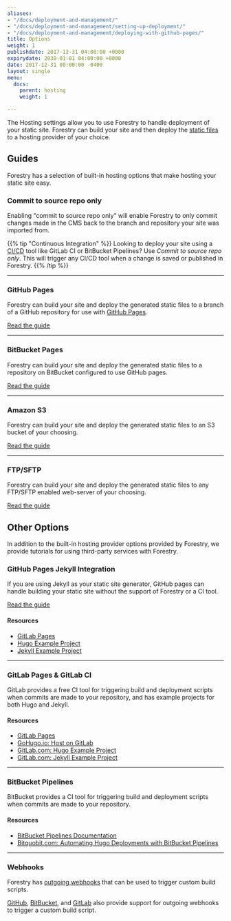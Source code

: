 ```yaml
---
aliases:
- "/docs/deployment-and-management/"
- "/docs/deployment-and-management/setting-up-deployment/"
- "/docs/deployment-and-management/deploying-with-github-pages/"
title: Options
weight: 1
publishdate: 2017-12-31 04:00:00 +0000
expirydate: 2030-01-01 04:00:00 +0000
date: 2017-12-31 00:00:00 -0400
layout: single
menu:
  docs:
    parent: hosting
    weight: 1

---
```

The Hosting settings allow you to use Forestry to handle deployment of your static site. Forestry can build your site and then deploy the [static files](/docs/faqs/glossary/static-files) to a hosting provider of your choice.

## Guides

Forestry has a selection of built-in hosting options that make hosting your static site easy.

### Commit to source repo only

Enabling "commit to source repo only" will enable Forestry to only commit changes made in the CMS back to the branch and repository your site was imported from.

{{% tip "Continuous Integration" %}}
Looking to deploy your site using a [CI/CD](/docs/faqs/glossary/ci-cd) tool like GitLab CI or BitBucket Pipelines? Use _Commit to source repo only_. This will trigger any CI/CD tool when a change is saved or published in Forestry.
{{% /tip %}}

---

### GitHub Pages

Forestry can build your site and deploy the generated static files to a branch of a GitHub repository for use with [GitHub Pages](https://pages.github.com/).

[Read the guide](/docs/hosting/github-pages)

---

### BitBucket Pages

Forestry can build your site and deploy the generated static files to a repository on BitBucket configured to use GitHub pages.

[Read the guide](/docs/hosting/bitbucket-pages)

---

### Amazon S3

Forestry can build your site and deploy the generated static files to an S3 bucket of your choosing.

[Read the guide](/docs/hosting/amazon-s3)

---

### FTP/SFTP

Forestry can build your site and deploy the generated static files to any FTP/SFTP enabled web-server of your choosing.

[Read the guide](/docs/hosting/ftp)

## Other Options

In addition to the built-in hosting provider options provided by Forestry, we provide tutorials for using third-party services with Forestry.

### GitHub Pages Jekyll Integration

If you are using Jekyll as your static site generator, GitHub pages can handle building your static site without the support of Forestry or a CI tool.

[Read the guide](/docs/guides/hosting/github-pages-jekyll)

#### Resources

* [GitLab Pages](https://about.gitlab.com/features/pages/)
* [Hugo Example Project](https://gitlab.com/pages/hugo)
* [Jekyll Example Project](https://gitlab.com/groups/pages)

---

### GitLab Pages & GitLab CI

GitLab provides a free CI tool for triggering build and deployment scripts when commits are made to your repository, and has example projects for both Hugo and Jekyll.

#### Resources

* [GitLab Pages](https://about.gitlab.com/features/pages/)
* [GoHugo.io: Host on GitLab](https://gohugo.io/hosting-and-deployment/hosting-on-gitlab/)
* [GitLab.com: Hugo Example Project](https://gitlab.com/pages/hugo)
* [GitLab.com: Jekyll Example Project](https://gitlab.com/groups/pages)

---

### BitBucket Pipelines

BitBucket provides a CI tool for triggering build and deployment scripts when commits are made to your repository.

#### Resources

* [BitBucket Pipelines Documentation](https://bitbucket.org/product/features/pipelines)
* [Bitquobit.com: Automating Hugo Deployments with BitBucket Pipelines](https://bitquabit.com/post/automating-hugo-deployments/)

---

### Webhooks

Forestry has [outgoing webhooks](/docs/hosting/webhooks/) that can be used to trigger custom build scripts.

[GitHub](https://developer.github.com/webhooks/), [BitBucket](https://confluence.atlassian.com/bitbucket/manage-webhooks-735643732.html), and [GitLab](https://docs.gitlab.com/ce/user/project/integrations/webhooks.html) also provide support for outgoing webhooks to trigger a custom build script.